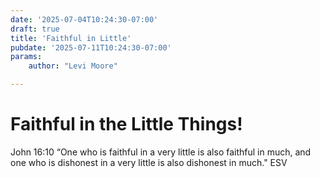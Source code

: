 ```yaml
---
date: '2025-07-04T10:24:30-07:00'
draft: true
title: 'Faithful in Little'
pubdate: '2025-07-11T10:24:30-07:00'
params:
    author: "Levi Moore"

---
```


# Faithful in the Little Things!

John 16:10 “One who is faithful in a very little is also faithful in much, and one who is dishonest in a very little is also dishonest in much." ESV

